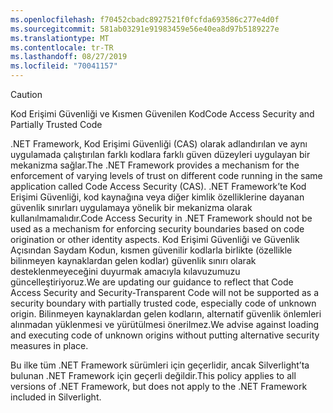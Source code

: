 ```yaml
---
ms.openlocfilehash: f70452cbadc8927521f0fcfda693586c277e4d0f
ms.sourcegitcommit: 581ab03291e91983459e56e40ea8d97b5189227e
ms.translationtype: MT
ms.contentlocale: tr-TR
ms.lasthandoff: 08/27/2019
ms.locfileid: "70041157"
---
```

> [!CAUTION]
> <span data-ttu-id="1722f-101">Kod Erişimi Güvenliği ve Kısmen Güvenilen Kod</span><span class="sxs-lookup"><span data-stu-id="1722f-101">Code Access Security and Partially Trusted Code</span></span>
>
> <span data-ttu-id="1722f-102">.NET Framework, Kod Erişimi Güvenliği (CAS) olarak adlandırılan ve aynı uygulamada çalıştırılan farklı kodlara farklı güven düzeyleri uygulayan bir mekanizma sağlar.</span><span class="sxs-lookup"><span data-stu-id="1722f-102">The .NET Framework provides a mechanism for the enforcement of varying levels of trust on different code running in the same application called Code Access Security (CAS).</span></span>  <span data-ttu-id="1722f-103">.NET Framework’te Kod Erişimi Güvenliği, kod kaynağına veya diğer kimlik özelliklerine dayanan güvenlik sınırları uygulamaya yönelik bir mekanizma olarak kullanılmamalıdır.</span><span class="sxs-lookup"><span data-stu-id="1722f-103">Code Access Security in .NET Framework should not  be used as a mechanism for enforcing security boundaries based on code origination or other identity aspects.</span></span> <span data-ttu-id="1722f-104">Kod Erişimi Güvenliği ve Güvenlik Açısından Saydam Kodun, kısmen güvenilir kodlarla birlikte (özellikle bilinmeyen kaynaklardan gelen kodlar) güvenlik sınırı olarak desteklenmeyeceğini duyurmak amacıyla kılavuzumuzu güncelleştiriyoruz.</span><span class="sxs-lookup"><span data-stu-id="1722f-104">We are updating our guidance to reflect that Code Access Security and Security-Transparent Code will not be supported as a security boundary with partially trusted code, especially code of unknown origin.</span></span> <span data-ttu-id="1722f-105">Bilinmeyen kaynaklardan gelen kodların, alternatif güvenlik önlemleri alınmadan yüklenmesi ve yürütülmesi önerilmez.</span><span class="sxs-lookup"><span data-stu-id="1722f-105">We advise against loading and executing code of unknown origins without putting alternative security measures in place.</span></span>
>
> <span data-ttu-id="1722f-106">Bu ilke tüm .NET Framework sürümleri için geçerlidir, ancak Silverlight’ta bulunan .NET Framework için geçerli değildir.</span><span class="sxs-lookup"><span data-stu-id="1722f-106">This policy applies to all versions of .NET Framework, but does not apply to the .NET Framework included in Silverlight.</span></span>
